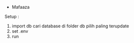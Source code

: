 - Mafaaza 

Setup :

1. import db cari database di folder db pilih paling terupdate
2. set .env
3. run

